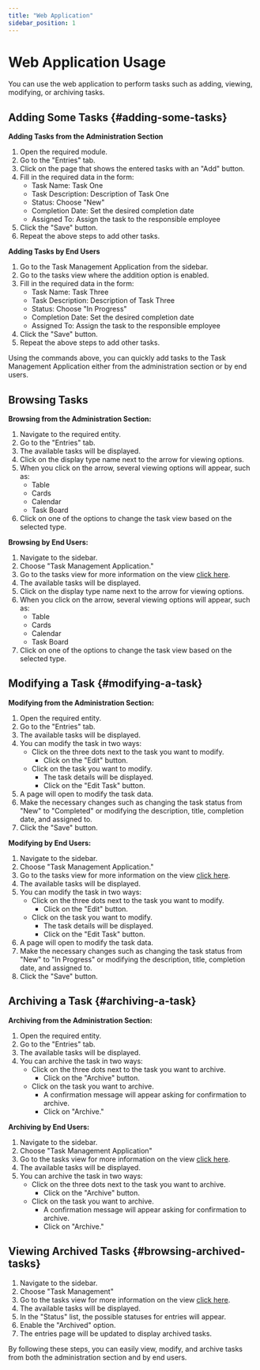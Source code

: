 ```yaml
---
title: "Web Application"
sidebar_position: 1
---
```

# Web Application Usage
You can use the web application to perform tasks such as adding, viewing, modifying, or archiving tasks.

## Adding Some Tasks {#adding-some-tasks}

**Adding Tasks from the Administration Section**
1. Open the required module.
2. Go to the "Entries" tab.
3. Click on the page that shows the entered tasks with an "Add" button.
4. Fill in the required data in the form:
    - Task Name: Task One
    - Task Description: Description of Task One
    - Status: Choose "New"
    - Completion Date: Set the desired completion date
    - Assigned To: Assign the task to the responsible employee
5. Click the "Save" button.
6. Repeat the above steps to add other tasks.

**Adding Tasks by End Users**
1. Go to the Task Management Application from the sidebar.
2. Go to the tasks view where the addition option is enabled.
3. Fill in the required data in the form:
    - Task Name: Task Three
    - Task Description: Description of Task Three
    - Status: Choose "In Progress"
    - Completion Date: Set the desired completion date
    - Assigned To: Assign the task to the responsible employee
4. Click the "Save" button.
5. Repeat the above steps to add other tasks.

Using the commands above, you can quickly add tasks to the Task Management Application either from the administration section or by end users.


## Browsing Tasks

**Browsing from the Administration Section:**
1. Navigate to the required entity.
2. Go to the "Entries" tab.
3. The available tasks will be displayed.
4. Click on the display type name next to the arrow for viewing options.
5. When you click on the arrow, several viewing options will appear, such as:
   - Table
   - Cards
   - Calendar
   - Task Board
6. Click on one of the options to change the task view based on the selected type.

**Browsing by End Users:**
1. Navigate to the sidebar.
2. Choose "Task Management Application."
3. Go to the tasks view for more information on the view [click here](../creating-the-application/creating-views.md).
4. The available tasks will be displayed.
5. Click on the display type name next to the arrow for viewing options.
6. When you click on the arrow, several viewing options will appear, such as:
   - Table
   - Cards
   - Calendar
   - Task Board
7. Click on one of the options to change the task view based on the selected type.

## Modifying a Task {#modifying-a-task}

**Modifying from the Administration Section:**
1. Open the required entity.
2. Go to the "Entries" tab.
3. The available tasks will be displayed.
4. You can modify the task in two ways:
   - Click on the three dots next to the task you want to modify.
     - Click on the "Edit" button.
   - Click on the task you want to modify.
     - The task details will be displayed.
     - Click on the "Edit Task" button.
5. A page will open to modify the task data.
6. Make the necessary changes such as changing the task status from "New" to "Completed" or modifying the description, title, completion date, and assigned to.
7. Click the "Save" button.

**Modifying by End Users:**
1. Navigate to the sidebar.
2. Choose "Task Management Application."
3. Go to the tasks view for more information on the view [click here](../creating-the-application/creating-views.md).
4. The available tasks will be displayed.
5. You can modify the task in two ways:
   - Click on the three dots next to the task you want to modify.
     - Click on the "Edit" button.
   - Click on the task you want to modify.
     - The task details will be displayed.
     - Click on the "Edit Task" button.
6. A page will open to modify the task data.
7. Make the necessary changes such as changing the task status from "New" to "In Progress" or modifying the description, title, completion date, and assigned to.
8. Click the "Save" button.

## Archiving a Task {#archiving-a-task}

**Archiving from the Administration Section:**
1. Open the required entity.
2. Go to the "Entries" tab.
3. The available tasks will be displayed.
4. You can archive the task in two ways:
   - Click on the three dots next to the task you want to archive.
     - Click on the "Archive" button.
   - Click on the task you want to archive.
     - A confirmation message will appear asking for confirmation to archive.
     - Click on "Archive."

**Archiving by End Users:**
1. Navigate to the sidebar.
2. Choose "Task Management Application"
3. Go to the tasks view for more information on the view [click here](../creating-the-application/creating-views.md).
4. The available tasks will be displayed.
5. You can archive the task in two ways:
   - Click on the three dots next to the task you want to archive.
     - Click on the "Archive" button.
   - Click on the task you want to archive.
     - A confirmation message will appear asking for confirmation to archive.
     - Click on "Archive."

## Viewing Archived Tasks {#browsing-archived-tasks}
1. Navigate to the sidebar.
2. Choose "Task Management"
3. Go to the tasks view for more information on the view [click here](../creating-the-application/creating-views.md).
4. The available tasks will be displayed.
5. In the "Status" list, the possible statuses for entries will appear.
6. Enable the "Archived" option.
7. The entries page will be updated to display archived tasks.

By following these steps, you can easily view, modify, and archive tasks from both the administration section and by end users.
